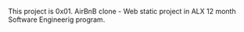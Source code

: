 This project is 0x01. AirBnB clone - Web static project in ALX 12 month Software Engineerig program.
